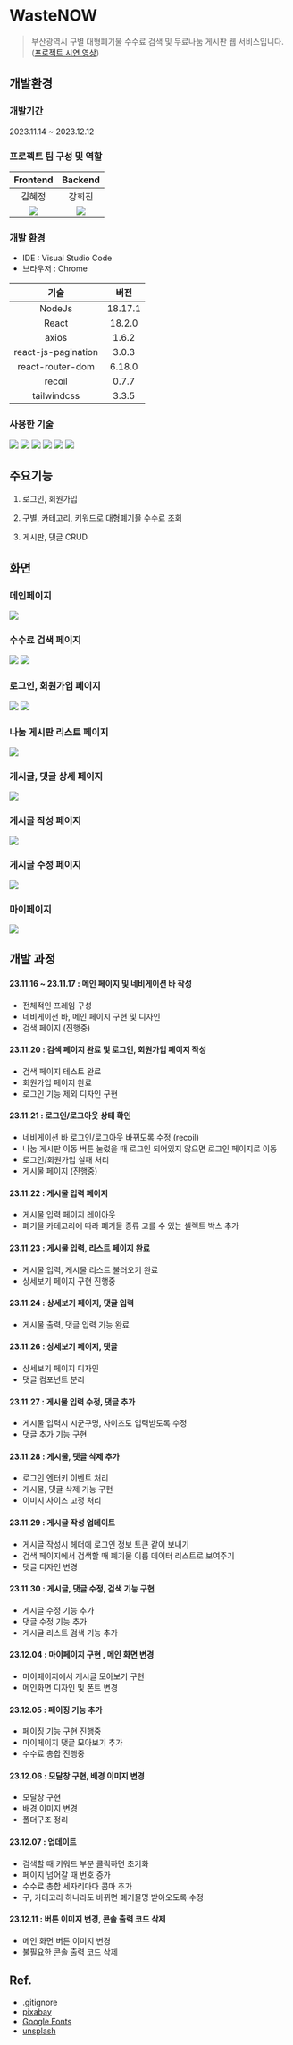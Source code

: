 # WasteNOW

>  부산광역시 구별 대형폐기물 수수료 검색 및 무료나눔 게시판 웹 서비스입니다. ([프로젝트 시연 영상](https://www.youtube.com/watch?v=q89CfCnoMpg))

## 개발환경

### 개발기간
2023.11.14 ~ 2023.12.12

### 프로젝트 팀 구성 및 역할

|Frontend|Backend|
|:---:|:---:|
|김혜정|강희진|
|[<img src="https://img.shields.io/badge/github-181717?style=for-the-badge&logo=github&logoColor=white">](https://github.com/maejyomi/WasteNow-front)|[<img src="https://img.shields.io/badge/github-181717?style=for-the-badge&logo=github&logoColor=white">](https://github.com/color7921/WasteNow_BE_Project)|

### 개발 환경

- IDE : Visual Studio Code
- 브라우저 : Chrome

|기술|버전|
|:---:|:---:|
|NodeJs|18.17.1|
|React|18.2.0|
|axios|1.6.2|
|react-js-pagination|3.0.3|
|react-router-dom|6.18.0|
|recoil|0.7.7|
|tailwindcss|3.3.5|

### 사용한 기술
<img src="https://img.shields.io/badge/html5-E34F26?style=for-the-badge&logo=html5&logoColor=white"> <img src="https://img.shields.io/badge/react-61DAFB?style=for-the-badge&logo=react&logoColor=black">
<img src="https://img.shields.io/badge/recoil-3578E5?style=for-the-badge&logo=recoil&logoColor=white">
<img src="https://img.shields.io/badge/axios-5A29E4?style=for-the-badge&logo=axios&logoColor=white">
<img src="https://img.shields.io/badge/tailwind-06B6D4?style=for-the-badge&logo=tailwindcss&logoColor=white">
<img src="https://img.shields.io/badge/fontawesome-339AF0?style=for-the-badge&logo=fontawesome&logoColor=white">

## 주요기능

1. 로그인, 회원가입

2. 구별, 카테고리, 키워드로 대형폐기물 수수료 조회

3. 게시판, 댓글 CRUD

## 화면
### 메인페이지
<img src="https://github.com/maejyomi/WasteNow-front/assets/141015562/2fcc20ed-7450-4528-9f14-07b1f1241e98">

### 수수료 검색 페이지
<img src="https://github.com/maejyomi/WasteNow-front/assets/141015562/ad1dea74-314d-4e88-8b4e-8df512cef403">
<img src="https://github.com/maejyomi/WasteNow-front/assets/141015562/b5c7c51c-fc89-4ae1-9b70-6edff310b845">

### 로그인, 회원가입 페이지
<img src="https://github.com/maejyomi/WasteNow-front/assets/141015562/4a086799-d1da-4726-bd26-70697588f715">
<img src="https://github.com/maejyomi/WasteNow-front/assets/141015562/6de81253-b40f-4c6c-84b5-ea5e07fb5cc6">

### 나눔 게시판 리스트 페이지
<img src="https://github.com/maejyomi/WasteNow-front/assets/141015562/fe0acda1-83a9-4d60-90ba-652ef584b721">

### 게시글, 댓글 상세 페이지
<img src="https://github.com/maejyomi/WasteNow-front/assets/141015562/7e157e7e-2c24-42d6-b377-0d5960b35e3c">

### 게시글 작성 페이지
<img src="https://github.com/maejyomi/WasteNow-front/assets/141015562/7b4c939c-b287-407a-80f9-3c2467406833">

### 게시글 수정 페이지
<img src="https://github.com/maejyomi/WasteNow-front/assets/141015562/fdbb74d9-d1c4-44ec-b00a-2ac375f8271e">

### 마이페이지
<img src="https://github.com/maejyomi/WasteNow-front/assets/141015562/b865076f-7751-4312-8284-39eb8f90cb6f">

## 개발 과정
#### 23.11.16 ~ 23.11.17 : 메인 페이지 및 네비게이션 바 작성

- 전체적인 프레임 구성
- 네비게이션 바, 메인 페이지 구현 및 디자인
- 검색 페이지 (진행중)

#### 23.11.20 : 검색 페이지 완료 및 로그인, 회원가입 페이지 작성

- 검색 페이지 테스트 완료
- 회원가입 페이지 완료
- 로그인 기능 제외 디자인 구현

#### 23.11.21 : 로그인/로그아웃 상태 확인

- 네비게이션 바 로그인/로그아웃 바뀌도록 수정 (recoil)
- 나눔 게시판 이동 버튼 눌렀을 때 로그인 되어있지 않으면 로그인 페이지로 이동
- 로그인/회원가입 실패 처리
- 게시물 페이지 (진행중)

#### 23.11.22 : 게시물 입력 페이지

- 게시물 입력 페이지 레이아웃
- 폐기물 카테고리에 따라 폐기물 종류 고를 수 있는 셀렉트 박스 추가

#### 23.11.23 : 게시물 입력, 리스트 페이지 완료

- 게시물 입력, 게시물 리스트 불러오기 완료
- 상세보기 페이지 구현 진행중

#### 23.11.24 : 상세보기 페이지, 댓글 입력

- 게시물 출력, 댓글 입력 기능 완료

#### 23.11.26 : 상세보기 페이지, 댓글

- 상세보기 페이지 디자인
- 댓글 컴포넌트 분리

#### 23.11.27 : 게시물 입력 수정, 댓글 추가

- 게시물 입력시 시군구명, 사이즈도 입력받도록 수정
- 댓글 추가 기능 구현

#### 23.11.28 : 게시물, 댓글 삭제 추가

- 로그인 엔터키 이벤트 처리
- 게시물, 댓글 삭제 기능 구현
- 이미지 사이즈 고정 처리

#### 23.11.29 : 게시글 작성 업데이트

- 게시글 작성시 헤더에 로그인 정보 토큰 같이 보내기
- 검색 페이지에서 검색할 때 폐기물 이름 데이터 리스트로 보여주기
- 댓글 디자인 변경

#### 23.11.30 : 게시글, 댓글 수정, 검색 기능 구현

- 게시글 수정 기능 추가
- 댓글 수정 기능 추가
- 게시글 리스트 검색 기능 추가

#### 23.12.04 : 마이페이지 구현 , 메인 화면 변경

- 마이페이지에서 게시글 모아보기 구현
- 메인화면 디자인 및 폰트 변경

#### 23.12.05 : 페이징 기능 추가

- 페이징 기능 구현 진행중
- 마이페이지 댓글 모아보기 추가
- 수수료 총합 진행중

#### 23.12.06 : 모달창 구현, 배경 이미지 변경

- 모달창 구현
- 배경 이미지 변경
- 폴더구조 정리

#### 23.12.07 : 업데이트

- 검색할 때 키워드 부분 클릭하면 초기화
- 페이지 넘어갈 때 번호 증가
- 수수료 총합 세자리마다 콤마 추가
- 구, 카테고리 하나라도 바뀌면 폐기물명 받아오도록 수정


#### 23.12.11 : 버튼 이미지 변경, 콘솔 출력 코드 삭제

- 메인 화면 버튼 이미지 변경
- 불필요한 콘솔 출력 코드 삭제

## Ref.
- .gitignore
- [pixabay](https://pixabay.com/images/search/white%20male%203d%20model/)
- [Google Fonts](https://fonts.google.com/)
- [unsplash](https://unsplash.com/ko)
